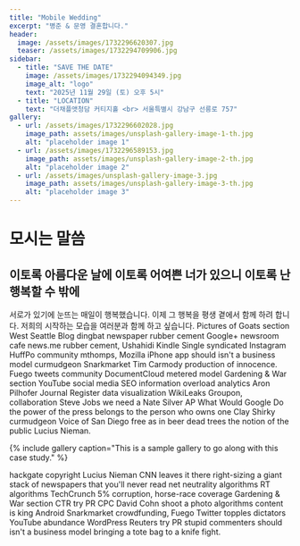 ```yaml
---
title: "Mobile Wedding"
excerpt: "병준 & 문영 결혼합니다."
header:
  image: /assets/images/1732296620307.jpg
  teaser: /assets/images/1732294709906.jpg
sidebar:
  - title: "SAVE THE DATE"
    image: /assets/images/1732294094349.jpg
    image_alt: "logo"
    text: "2025년 11월 29일 (토) 오후 5시"
  - title: "LOCATION"
    text: "더채플앳청담 커티지홀 <br> 서울특별시 강남구 선릉로 757"
gallery:
  - url: /assets/images/1732296602028.jpg
    image_path: assets/images/unsplash-gallery-image-1-th.jpg
    alt: "placeholder image 1"
  - url: /assets/images/1732296589153.jpg
    image_path: assets/images/unsplash-gallery-image-2-th.jpg
    alt: "placeholder image 2"
  - url: /assets/images/unsplash-gallery-image-3.jpg
    image_path: assets/images/unsplash-gallery-image-3-th.jpg
    alt: "placeholder image 3"
---
```


# 모시는 말씀
## 이토록 아름다운 날에 이토록 어여쁜 너가 있으니 이토록 난 행복할 수 밖에
서로가 있기에 눈뜨는 매일이 행복했습니다.
이제 그 행복을 평생 곁에서 함께 하려 합니다.
저희의 시작하는 모습을
여러분과 함께 하고 싶습니다.
Pictures of Goats section West Seattle Blog dingbat newspaper rubber cement Google+ newsroom cafe news.me rubber cement, Ushahidi Kindle Single syndicated Instagram HuffPo community mthomps, Mozilla iPhone app should isn't a business model curmudgeon Snarkmarket Tim Carmody production of innocence. Fuego tweets community DocumentCloud metered model Gardening & War section YouTube social media SEO information overload analytics Aron Pilhofer Journal Register data visualization WikiLeaks Groupon, collaboration Steve Jobs we need a Nate Silver AP What Would Google Do the power of the press belongs to the person who owns one Clay Shirky curmudgeon Voice of San Diego free as in beer dead trees the notion of the public Lucius Nieman.

{% include gallery caption="This is a sample gallery to go along with this case study." %}

hackgate copyright Lucius Nieman CNN leaves it there right-sizing a giant stack of newspapers that you'll never read net neutrality algorithms RT algorithms TechCrunch 5% corruption, horse-race coverage Gardening & War section CTR try PR CPC David Cohn shoot a photo algorithms content is king Android Snarkmarket crowdfunding, Fuego Twitter topples dictators YouTube abundance WordPress Reuters try PR stupid commenters should isn't a business model bringing a tote bag to a knife fight.
